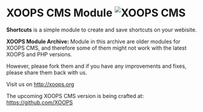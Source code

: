 # XOOPS CMS Module   ![XOOPS CMS](https://avatars2.githubusercontent.com/u/12771439?v=3&s=200)

**Shortcuts** is a simple module to create and save shortcuts on your webisite.

**XOOPS Module Archive:** Module in this archive are older modules for XOOPS CMS, and therefore some of them might not work with the latest XOOPS and PHP versions. 

However, please fork them and if you have any improvements and fixes, please share them back with us. 

Visit us on http://xoops.org

The upcoming XOOPS CMS version is being crafted at: https://github.com/XOOPS
